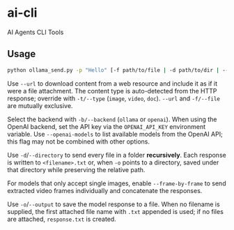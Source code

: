 # ai-cli
AI Agents CLI Tools

## Usage

```bash
python ollama_send.py -p "Hello" [-f path/to/file | -d path/to/dir | --url https://example.com] [-o [output.txt]] [-b backend]
```

Use `--url` to download content from a web resource and include it as if it
were a file attachment. The content type is auto-detected from the HTTP
response; override with `-t/--type` (`image`, `video`, `doc`).
`--url` and `-f/--file` are mutually exclusive.

Select the backend with `-b/--backend` (`ollama` or `openai`). When using the
OpenAI backend, set the API key via the `OPENAI_API_KEY` environment variable.
Use `--openai-models` to list available models from the OpenAI API; this flag
may not be combined with other options.

Use `-d`/`--directory` to send every file in a folder **recursively**.
Each response is written to `<filename>.txt` or, when `-o` points to a
directory, saved under that directory while preserving the relative path.

For models that only accept single images, enable `--frame-by-frame` to
send extracted video frames individually and concatenate the responses.

Use `-o`/`--output` to save the model response to a file. When no
filename is supplied, the first attached file name with `.txt` appended is
used; if no files are attached, `response.txt` is created.
